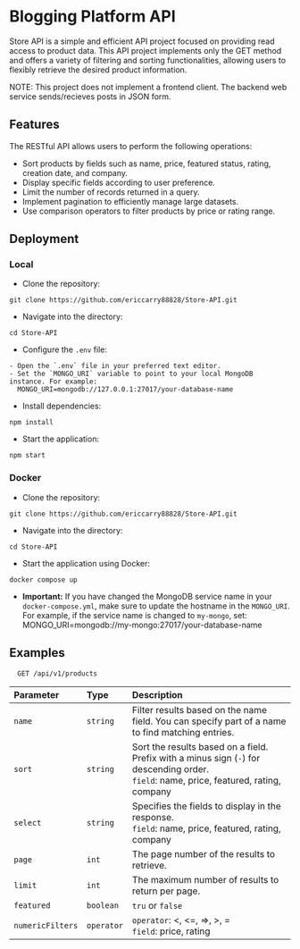 # Blogging Platform API
Store API is a simple and efficient API project focused on providing read access to product data. This API project implements only the GET method and offers a variety of filtering and sorting functionalities, allowing users to flexibly retrieve the desired product information.

NOTE: This project does not implement a frontend client. The backend web service sends/recieves posts in JSON form. 

## Features
The RESTful API allows users to perform the following operations:
- Sort products by fields such as name, price, featured status, rating, creation date, and company.
- Display specific fields according to user preference.
- Limit the number of records returned in a query.
- Implement pagination to efficiently manage large datasets.
- Use comparison operators to filter products by price or rating range.

## Deployment
### Local
 - Clone the repository:
 ```
git clone https://github.com/ericcarry88828/Store-API.git
```
- Navigate into the directory:
```
cd Store-API
```
- Configure the `.env` file:
```
- Open the `.env` file in your preferred text editor.
- Set the `MONGO_URI` variable to point to your local MongoDB instance. For example:
  MONGO_URI=mongodb://127.0.0.1:27017/your-database-name
```
- Install dependencies:
```
npm install
```
- Start the application:
```
npm start
```

### Docker
 - Clone the repository:
```
git clone https://github.com/ericcarry88828/Store-API.git
```
- Navigate into the directory:
```
cd Store-API
```
- Start the application using Docker:
```
docker compose up
```

- **Important:** If you have changed the MongoDB service name in your `docker-compose.yml`, make sure to update the hostname in the `MONGO_URI`. For example, if the service name is changed to `my-mongo`, set:
    MONGO_URI=mongodb://my-mongo:27017/your-database-name


## Examples

```http
  GET /api/v1/products
```

| Parameter | Type     | Description                |
| :-------- | :------- | :------------------------- |
| `name` | `string` | Filter results based on the name field. You can specify part of a name to find matching entries. |
| `sort` | `string` | Sort the results based on a field. Prefix with a minus sign (`-`) for descending order.<br>`field`: name, price, featured, rating, company|
| `select` | `string` | Specifies the fields to display in the response.<br>`field`: name, price, featured, rating, company|
| `page` | `int` | The page number of the results to retrieve.|
| `limit` | `int` | The maximum number of results to return per page.|
| `featured` | `boolean` | `tru` or `false`|
| `numericFilters` | `operator` | `operator`: <, <=, =>, >, =<br>`field`: price, rating |
